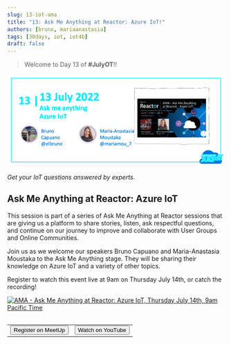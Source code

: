 ```yaml
---
slug: 13-iot-ama
title: "13: Ask Me Anything at Reactor: Azure IoT!"
authors: [bruno, mariaanastasia]
tags: [30days, iot, iot4b]
draft: false
---
```


<head>
  <meta name="twitter:url" content="https://julyot.dev/blog/13-iot-ama" />
  <meta name="twitter:title" content="AMA - Azure IoT" />
  <meta name="twitter:description" content="Ask Me Anything at Reactor: Azure IoT" />
  <meta name="twitter:image" content="https://julyot.dev/img/png/JulyOT-banner-13-ama-reactor.png" />
  <meta name="twitter:card" content="summary_large_image" />
  <meta name="twitter:creator" content="@jimbobbennett" />
  <meta name="twitter:site" content="@AzureAdvocates" /> 
  <link rel="canonical" href="https://julyot.dev/blog/13-iot-ama" />
</head>

> Welcome to Day 13 of **#JulyOT**!!

![Welcome banner](/img/png/JulyOT-banner-13-ama-reactor.png)

_Get your IoT questions answered by experts._

## Ask Me Anything at Reactor: Azure IoT

This session is part of a series of Ask Me Anything at Reactor sessions that are giving us a platform to share stories, listen, ask respectful questions, and continue on our journey to improve and collaborate with User Groups and Online Communities.

Join us as we welcome our speakers Bruno Capuano and Maria-Anastasia Moustaka to the Ask Me Anything stage. They will be sharing their knowledge on Azure IoT and a variety of other topics.

Register to watch this event live at 9am on Thursday July 14th, or catch the recording!

<a href='https://www.meetup.com/microsoft-reactor-redmond/events/285829306/'>
<img src='https://www.meetup.com/_next/image/?url=https%3A%2F%2Fsecure-content.meetupstatic.com%2Fimages%2Fclassic-events%2F505180518%2F676x380.webp&w=3840&q=75'  alt='AMA - Ask Me Anything at Reactor: Azure IoT, Thursday July 14th, 9am Pacific Time'/>
</a>&nbsp;

<table>
<tr style={{border:'0px', 'background-color':'#00000000'}}>
    <td style={{border:'0px', 'text-align': 'center'}}>
        <form action="https://www.meetup.com/microsoft-reactor-redmond/events/285829306/" target="_blank">
            <input type="submit" value="Register on MeetUp" class="clean-btn button button--primary margin-left--md"/>
        </form>
    </td>
    <td style={{border:'0px', 'text-align': 'center'}}>
        <form action="https://aka.ms/June23AMAAzureIoT" target="_blank">
            <input type="submit" value="Watch on YouTube" class="clean-btn button button--secondary margin-left--md"/>
        </form>
    </td>
</tr>
</table>
